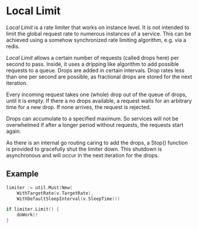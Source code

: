 Local Limit
===========

_Local Limit_ is a rate limiter that works on instance level. It is not intended
to limit the global request rate to numerous instances of a service. This can be
achieved using a somehow synchronized rate limiting algorithm, e.g. via a redis.

_Local Limit_ allows a certain number of requests (called drops here) per second
to pass. Inside, it uses a dripping like algorithm to add possible requests to a
queue. Drops are added in certain intervals. Drop rates less than one per second
are possible, as fractional drops are stored for the next iteration.

Every incoming request takes one (whole) drop out of the queue of drops, until
it is empty. If there a no drops available, a request waits for an arbitrary
time for a new drop. If none arrives, the request is rejected.

Drops can accumulate to a specified maximum. So services will not be overwhelmed
if after a longer period without requests, the requests start again.

As there is an internal go routing caring to add the drops, a Stop() function is
provided to gracefully shut the limiter down. This shutdown is asynchronous and
will occur in the next iteration for the drops.

Example
-------

```go
limiter := util.Must(New(
    WithTargetRate(v.TargetRate),
    WithDefaultSleepInterval(v.SleepTime)))

if limiter.Limit() {
    doWork()
}
```